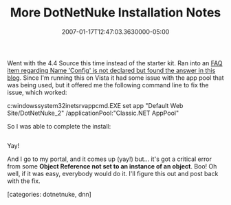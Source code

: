 ﻿---
title: More DotNetNuke Installation Notes
date: "2007-01-17T12:47:03.3630000-05:00"
description: Went with the 4.4 Source this time instead of the starter kit. Ran
featuredImage: img/more-dotnetnuke-installation-notes-featured.png
---

Went with the 4.4 Source this time instead of the starter kit. Ran into an [FAQ item regarding Name 'Config' is not declared but found the answer in this blog](http://www.dotnetnuke.com/Community/BlogsDotNetNuke/tabid/825/EntryID/240/Default.aspx). Since I'm running this on Vista it had some issue with the app pool that was being used, but it offered me the following command line to fix the issue, which worked:

c:windowssystem32inetsrvappcmd.EXE set app "Default Web Site/DotNetNuke_2" /applicationPool:"Classic.NET AppPool"

So I was able to complete the install:

![](<>)

Yay!

And I go to my portal, and it comes up (yay!) but… it's got a critical error from some **Object Reference not set to an instance of an object**. Boo! Oh well, if it was easy, everybody would do it. I'll figure this out and post back with the fix.

\[categories: dotnetnuke, dnn]

